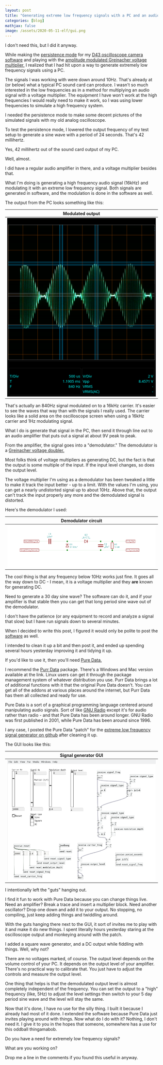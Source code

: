 ```yaml
---
layout: post
title: "Generating extreme low frequency signals with a PC and an audio amplifier"
categories: [blog]
mathjax: false
image: /assets/2020-05-11-elf/gui.png
---   
```

I don't need this, but I did it anyway.

While making the [persistence mode](d43-persistance) for my [D43 oscilloscope camera software](https://github.com/JosephEoff/D43) and playing with the [amplitude modulated Greinacher voltage multiplier,](am-multiplier) I realized that I had hit upon a way to generate extremely low frequency signals using a PC.

The signals I was working with were down around 10Hz.  That's already at (or below) what a typical PC sound card can produce.  I wasn't so much interested in the low frequencies as in a method for multiplying an audio signal with a voltage multiplier.  The equipment I have won't work at the high frequencies I would really need to make it work, so I was using lower frequencies to simulate a high frequency system.

I needed the persistence mode to make some decent pictures of the simulated signals with my old analog oscilloscope.

To test the persistence mode, I lowered the output frequency of my test setup to generate a sine wave with a period of 24 seconds.  That's 42 millihertz.

Yes, 42 millihertz out of the sound card output of my PC.

Well, almost.

I did have a regular audio amplifier in there, and a voltage multiplier besides that.

What I'm doing is generating a high frequency audio signal (16kHz) and modulating it with an extreme low frequency signal.  Both signals are generated in software, and the modulation is done in the software as well.

The output from the PC looks something like this:

|Modulated output|
|---------------|
|![Modulated output](/assets/2020-05-11-elf/1.png)|

That's actually an 840Hz signal modulated on to a 16kHz carrier.  It's easier to see the waves that way than with the signals I really used.  The carrier looks like a solid area on the oscilloscope screen when using a 16kHz carrier and 1Hz modulating signal.

What I do is generate that signal in the PC, then send it through line out to an audio amplifier that puts out a signal at about 9V peak to peak.

From the amplifier, the signal goes into a "demodulator."  The demodulator is a [Greinacher voltage doubler.](diode-capacitors-volts-pt2)

Most folks think of voltage multipliers as generating DC, but the fact is that the output is some multiple of the input.  If the input level changes, so does the output level.

The voltage multiplier I'm using as a demodulator has been tweaked a little to make it track the input better - up to a limit.  With the values I'm using, you can get a nearly undistorted signal up to about 10Hz.  Above that, the output can't track the input properly any more and the demodulated signal is distorted.

Here's the demodulator I used:

|Demodulator circuit|
|---------------|
|![Demodulator circuit](/assets/2020-05-11-elf/demodulator.png)|

The cool thing is that any frequency below 10Hz works just fine.  It goes all the way down to DC - I mean, it is a voltage multiplier and they **are** known for generating DC.

Need to generate a 30 day sine wave?  The software can do it, and if your amplifier is that stable then you can get that long period sine wave out of the demodulator. 

I don't have the patience (or any equipment to record and analyze a signal that slow) but I have run signals down to several minutes.

When I decided to write this post, I figured it would only be polite to post the [software](https://github.com/JosephEoff/Extreme-Low-Frequency-Signal-Generator) as well.

I intended to clean it up a bit and then post it, and ended up spending several hours yesterday improving it and tidying it up.

If you'd like to use it, then you'll need [Pure Data.](https://puredata.info/)

I recommend the [Purr Data](https://agraef.github.io/purr-data/) package.  There's a Windows and Mac version available at the link.  Linux users can get it through the package management system of whatever distribution you use.  Purr Data brings a lot of additional functions with it that the original Pure Data doesn't.  You can get all of the addons at various places around the internet, but Purr Data has them all collected and ready for use.

Pure Data is a sort of a graphical programming language centered around manipulating audio signals.  Sort of like [GNU Radio](https://www.gnuradio.org/) except it's for audio rather than radio - and that Pure Data has been around longer.  GNU Radio was first published in 2001, while Pure Data has been around since 1996.

I any case, I posted the Pure Data "patch" for the [extreme low frequency signal generator on github](https://github.com/JosephEoff/Extreme-Low-Frequency-Signal-Generator) after cleaning it up.

The GUI looks like this:

|Signal generator GUI|
|---------------|
|![Signal generator GUI](/assets/2020-05-11-elf/gui.png)|

I intentionally left the "guts" hanging out.

I find it fun to work with Pure Data because you can change things live.  Need an amplifier?  Break a trace and insert a multiplier block.  Need another oscillator?  Drop one down and add it to your output.  No stopping, no compiling, just keep adding things and twiddling around.

With the guts hanging there next to the GUI, it sort of invites me to play with it and make it do new things.  I spent literally hours yesterday staring at the oscilloscope output and monkeying around with the patch.

I added a square wave generator, and a DC output while fiddling with things.  Well, why not?

There are no voltages marked, of course.  The output level depends on the volume control of your PC.  It depends on the output level of your amplifier.  There's no practical way to calibrate that.  You just have to adjust the controls and measure the output level.

One thing that helps is that the demodulated output level is almost completely independent of the frequency.  You can set the output to a "high" frequency (like, 5Hz) to adjust the level settings then switch to your 5 day period sine wave and the level will stay the same.

Now that it's done, I have no use for the silly thing.  I built it because I already had most of it done.  I extended the software because Pure Data just invites playing around with things.  Now what do I do with it?  Nothing, I don't need it.  I give it to you in the hopes that someone, somewhere has a use for this oddball thingamabob.

Do you have a need for extremely low frequency signals?  

What are you working on?  

Drop me a line in the comments if you found this useful in anyway.
